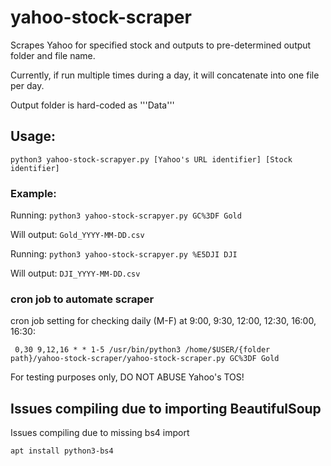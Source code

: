 # yahoo-stock-scraper
Scrapes Yahoo for specified stock and outputs to pre-determined output folder and file name.

Currently, if run multiple times during a day, it will concatenate into one file per day.

Output folder is hard-coded as 
    '''Data'''
## Usage: 
    python3 yahoo-stock-scrapyer.py [Yahoo's URL identifier] [Stock identifier] 

### Example: 
Running:
```python3 yahoo-stock-scrapyer.py GC%3DF Gold```

Will output:
```Gold_YYYY-MM-DD.csv```

Running:
```python3 yahoo-stock-scrapyer.py %E5DJI DJI```

Will output:
```DJI_YYYY-MM-DD.csv```


### cron job to automate scraper
cron job setting for checking daily (M-F) at 9:00, 9:30, 12:00, 12:30, 16:00, 16:30:
```
 0,30 9,12,16 * * 1-5 /usr/bin/python3 /home/$USER/{folder path}/yahoo-stock-scraper/yahoo-stock-scraper.py GC%3DF Gold 
```
For testing purposes only, DO NOT ABUSE Yahoo's TOS!

## Issues compiling due to importing BeautifulSoup

Issues compiling due to missing bs4 import

``` apt install python3-bs4 ```
